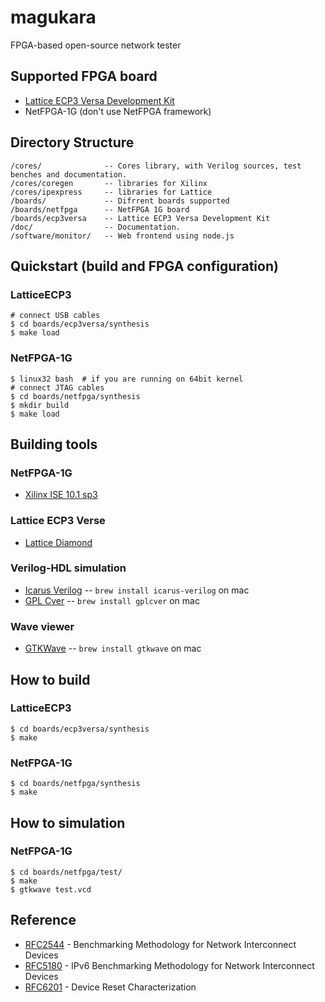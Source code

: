 # magukara

FPGA-based open-source network tester

## Supported FPGA board

* [Lattice ECP3 Versa Development Kit](http://www.latticesemi.com/products/developmenthardware/developmentkits/ecp3versadevelopmentkit/index.cfm)
* NetFPGA-1G (don't use NetFPGA framework)

## Directory Structure

    /cores/              -- Cores library, with Verilog sources, test benches and documentation.
    /cores/coregen       -- libraries for Xilinx
    /cores/ipexpress     -- libraries for Lattice
    /boards/             -- Difrrent boards supported
    /boards/netfpga      -- NetFPGA 1G board
    /boards/ecp3versa    -- Lattice ECP3 Versa Development Kit
    /doc/                -- Documentation.
    /software/monitor/   -- Web frontend using node.js

## Quickstart (build and FPGA configuration)

### LatticeECP3

    # connect USB cables
    $ cd boards/ecp3versa/synthesis
    $ make load

### NetFPGA-1G

    $ linux32 bash  # if you are running on 64bit kernel
    # connect JTAG cables
    $ cd boards/netfpga/synthesis
    $ mkdir build
    $ make load

## Building tools

### NetFPGA-1G

* [Xilinx ISE 10.1 sp3](http://www.xilinx.com/support/download/index.htm)

### Lattice ECP3 Verse

* [Lattice Diamond](http://www.latticesemi.com/products/designsoftware/diamond/downloads.cfm)

### Verilog-HDL simulation

* [Icarus Verilog](http://www.icarus.com/eda/verilog/) -- `brew install icarus-verilog` on mac
* [GPL Cver](http://www.pragmatic-c.com/gpl-cver/) -- `brew install gplcver` on mac

### Wave viewer

* [GTKWave](http://gtkwave.sourceforge.net/) -- `brew install gtkwave` on mac

## How to build

### LatticeECP3

    $ cd boards/ecp3versa/synthesis
    $ make

### NetFPGA-1G

    $ cd boards/netfpga/synthesis
    $ make

## How to simulation 

### NetFPGA-1G

    $ cd boards/netfpga/test/
    $ make
    $ gtkwave test.vcd

## Reference

* [RFC2544](http://tools.ietf.org/html/rfc2544) - Benchmarking Methodology for Network Interconnect Devices
* [RFC5180](http://tools.ietf.org/html/rfc5180) - IPv6 Benchmarking Methodology for Network Interconnect Devices
* [RFC6201](http://tools.ietf.org/html/rfc6201) - Device Reset Characterization
